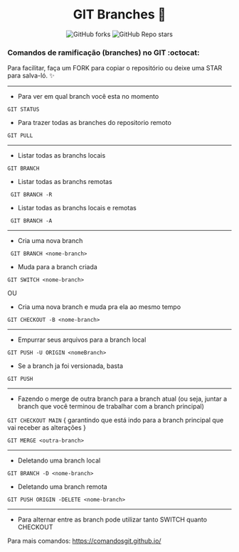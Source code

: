 # <div align="center"> GIT Branches  :memo:  </div>
<div align="center"> <img alt="GitHub forks" src="https://img.shields.io/github/forks/tayhsn/git-branchs?logoColor=black&style=social"> <img alt="GitHub Repo stars" src="https://img.shields.io/github/stars/tayhsn/git-branchs?logoColor=green&style=social"> </div>

### Comandos de ramificação (branches) no GIT :octocat:

 Para facilitar, faça um FORK para copiar o repositório ou deixe uma STAR para salva-ló. ✨

<hr>

* Para ver em qual branch você esta no momento

``` GIT STATUS ```

* Para trazer todas as branches do repositorio remoto

```GIT PULL ```

<hr>

* Listar todas as branchs locais

``` GIT BRANCH ```

* Listar todas as branchs remotas

``` GIT BRANCH -R```

* Listar todas as branchs locais e remotas

``` GIT BRANCH -A```

<hr>

* Cria uma nova branch

``` GIT BRANCH <nome-branch>```

* Muda para a branch criada

``` GIT SWITCH <nome-branch> ```

OU 

* Cria uma nova branch e muda pra ela ao mesmo tempo

``` GIT CHECKOUT -B <nome-branch> ```

<hr>

* Empurrar seus arquivos para a branch local

``` GIT PUSH -U ORIGIN <nomeBranch> ```

* Se a branch ja foi versionada, basta 

``` GIT PUSH ```

<hr>

* Fazendo o merge de outra branch para a branch atual (ou seja, juntar a branch que você terminou de trabalhar com a branch principal)

``` GIT CHECKOUT MAIN ``` { garantindo que está indo para a branch principal que vai receber as alterações } 

``` GIT MERGE <outra-branch> ```

<hr>

* Deletando uma branch local

``` GIT BRANCH -D <nome-branch> ```

* Deletando uma branch remota

``` GIT PUSH ORIGIN -DELETE <nome-branch> ```

<hr>

* Para alternar entre as branch pode utilizar tanto SWITCH quanto CHECKOUT 

Para mais comandos: https://comandosgit.github.io/
